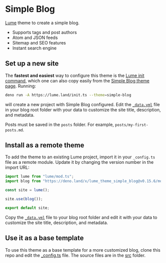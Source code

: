 # Simple Blog

[Lume](https://lume.land) theme to create a simple blog.

- Supports tags and post authors
- Atom and JSON feeds
- Sitemap and SEO features
- Instant search engine

## Set up a new site

The **fastest and easiest** way to configure this theme is the
[Lume init command](https://deno.land/x/lume_init@v0.2.7), which one can also
copy easily from the
[Simple Blog theme page](https://lume.land/theme/simple-blog/). Running:

```bash
deno run -A https://lume.land/init.ts --theme=simple-blog
```

will create a new project with Simple Blog configured. Edit the
[`_data.yml`](./src/_data.yml) file in your blog root folder with your data to
customize the site title, description, and metadata.

Posts must be saved in the `posts` folder. For example,
`posts/my-first-posts.md`.

## Install as a remote theme

To add the theme to an existing Lume project, import it in your `_config.ts`
file as a remote module. Update it by changing the version number in the import
URL:

```ts
import lume from "lume/mod.ts";
import blog from "https://deno.land/x/lume_theme_simple_blog@v0.15.6/mod.ts";

const site = lume();

site.use(blog());

export default site;
```

Copy the [`_data.yml`](./src/_data.yml) file to your blog root folder and edit
it with your data to customize the site title, description, and metadata.

## Use it as a base template

To use this theme as a base template for a more customized blog, clone this repo
and edit the [\_config.ts](./_config.ts) file. The source files are in the
[src](./src/) folder.
